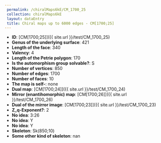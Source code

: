 ```yaml
--- 
 permalink: /chiralMaps6kE/CM_1700_25 
 collection: chiralMaps6kE
 layout: dataEntry
 title: Chiral maps up to 6000 edges - CM[1700;25]
---
```


- **ID**: [CM[1700;25]]({{ site.url }}/test/CM_1700_25)
- **Genus of the underlying surface**: 421
- **Length of the face**: 340
- **Valency**: 4
- **Length of the Petrie polygon**: 170
- **Is the automorphism group solvable?**: S
- **Number of vertices**: 850
- **Number of edges**: 1700
- **Number of faces**: 10
- **The map is self-**: none
- **Dual map**: [CM[1700;24]]({{ site.url }}/test/CM_1700_24)
- **Mirror (enantihomorphic) map**: [CM[1700;26]]({{ site.url }}/test/CM_1700_26)
- **Dual of the mirror image**: [CM[1700;23]]({{ site.url }}/test/CM_1700_23)
- **Z_q-Exponent?**: 2
- **No idea**:  3:26
- **No idea**: Y
- **No idea**: Y
- **Skeleton**: Sk(850;10)
- **Some other kind of skeleton**: nan
